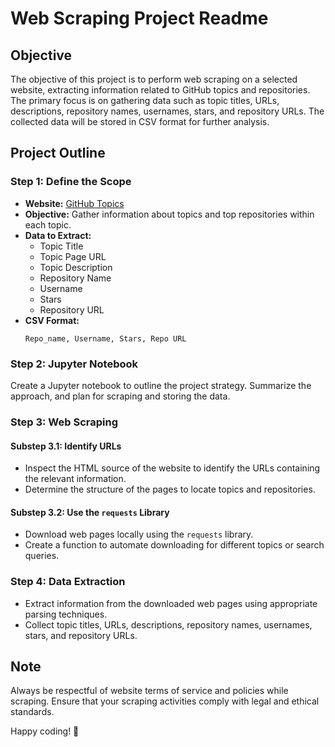 # Web Scraping Project Readme

## Objective
The objective of this project is to perform web scraping on a selected website, extracting information related to GitHub topics and repositories. The primary focus is on gathering data such as topic titles, URLs, descriptions, repository names, usernames, stars, and repository URLs. The collected data will be stored in CSV format for further analysis.

## Project Outline
### Step 1: Define the Scope
- **Website:** [GitHub Topics](https://github.com/topics)
- **Objective:** Gather information about topics and top repositories within each topic.
- **Data to Extract:**
  - Topic Title
  - Topic Page URL
  - Topic Description
  - Repository Name
  - Username
  - Stars
  - Repository URL
- **CSV Format:**
  ```
  Repo_name, Username, Stars, Repo URL
  ```

### Step 2: Jupyter Notebook
Create a Jupyter notebook to outline the project strategy. Summarize the approach, and plan for scraping and storing the data.

### Step 3: Web Scraping
#### Substep 3.1: Identify URLs
- Inspect the HTML source of the website to identify the URLs containing the relevant information.
- Determine the structure of the pages to locate topics and repositories.

#### Substep 3.2: Use the `requests` Library
- Download web pages locally using the `requests` library.
- Create a function to automate downloading for different topics or search queries.

### Step 4: Data Extraction
- Extract information from the downloaded web pages using appropriate parsing techniques.
- Collect topic titles, URLs, descriptions, repository names, usernames, stars, and repository URLs.



## Note
Always be respectful of website terms of service and policies while scraping. Ensure that your scraping activities comply with legal and ethical standards.

Happy coding! 🚀
